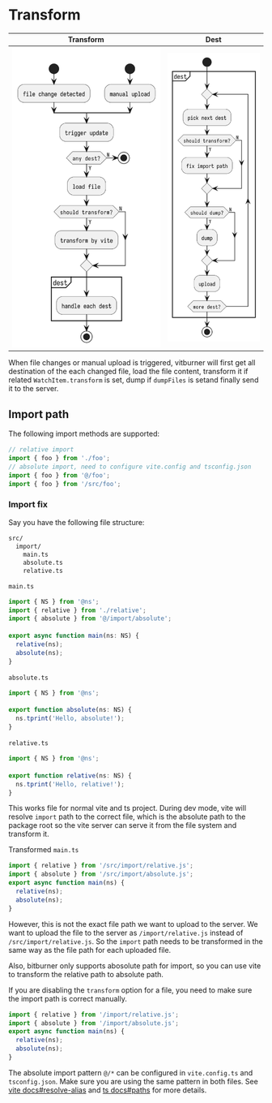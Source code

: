 # Transform

| Transform          | Dest                    |
| ------------------ | ----------------------- |
| ![](transform.png) | ![](transform-dest.png) |

When file changes or manual upload is triggered, vitburner will first get all destination of the each changed file, load the file content, transform it if related `WatchItem.transform` is set, dump if `dumpFiles` is setand finally send it to the server.

## Import path

The following import methods are supported:

```ts
// relative import
import { foo } from './foo';
// absolute import, need to configure vite.config and tsconfig.json
import { foo } from '@/foo';
import { foo } from '/src/foo';
```

### Import fix

Say you have the following file structure:

```
src/
  import/
    main.ts
    absolute.ts
    relative.ts
```

`main.ts`

```ts
import { NS } from '@ns';
import { relative } from './relative';
import { absolute } from '@/import/absolute';

export async function main(ns: NS) {
  relative(ns);
  absolute(ns);
}
```

`absolute.ts`

```ts
import { NS } from '@ns';

export function absolute(ns: NS) {
  ns.tprint('Hello, absolute!');
}
```

`relative.ts`

```ts
import { NS } from '@ns';

export function relative(ns: NS) {
  ns.tprint('Hello, relative!');
}
```

This works file for normal vite and ts project. During dev mode, vite will resolve `import` path to the correct file, which is the absolute path to the package root so the vite server can serve it from the file system and transform it.

Transformed `main.ts`

```ts
import { relative } from '/src/import/relative.js';
import { absolute } from '/src/import/absolute.js';
export async function main(ns) {
  relative(ns);
  absolute(ns);
}
```

However, this is not the exact file path we want to upload to the server. We want to upload the file to the server as `/import/relative.js` instead of `/src/import/relative.js`. So the `import` path needs to be transformed in the same way as the file path for each uploaded file.

Also, bitburner only supports abosolute path for import, so you can use vite to transform the relative path to absolute path.

If you are disabling the `transform` option for a file, you need to make sure the import path is correct manually.

```js
import { relative } from '/import/relative.js';
import { absolute } from '/import/absolute.js';
export async function main(ns) {
  relative(ns);
  absolute(ns);
}
```

The absolute import pattern `@/*` can be configured in `vite.config.ts` and `tsconfig.json`. Make sure you are using the same pattern in both files. See [vite docs#resolve-alias](https://vitejs.dev/config/#resolve-alias) and [ts docs#paths](https://www.typescriptlang.org/tsconfig#paths) for more details.
